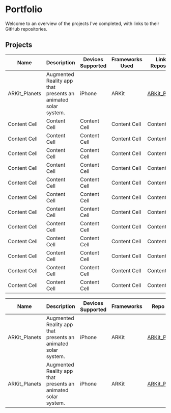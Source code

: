 # Portfolio

Welcome to an overview of the projects I've completed, with links to their GitHub repositories.

## Projects

| Name  | Description | Devices Supported | Frameworks Used | Link to Repository | GIF |
| ------------- | ------------- | ------------- | ------------- | ------------- | ------------- |
| ARKit_Planets | Augmented Reality app that presents an animated solar system.  | iPhone  | ARKit  | [ARKit_Planets](https://github.com/IJkeBotman/ARKit_Planets)  | ![AR Solar System](https://github.com/IJkeBotman/Portfolio/blob/master/Images/ARKit_Planets.gif)  |
| Content Cell  | Content Cell  | Content Cell  | Content Cell  | Content Cell  | ![Alt Text](https://github.com/IJkeBotman/Portfolio/blob/master/Images/BullsEye.gif)  |
| Content Cell  | Content Cell  | Content Cell  | Content Cell  | Content Cell  | ![Alt Text](https://github.com/IJkeBotman/Portfolio/blob/master/Images/ARKit_Planets.gif)  |
| Content Cell  | Content Cell  | Content Cell  | Content Cell  | Content Cell  | ![Alt Text](https://github.com/IJkeBotman/Portfolio/blob/master/Images/BullsEye.gif)  |
| Content Cell  | Content Cell  | Content Cell  | Content Cell  | Content Cell  | ![Alt Text](https://github.com/IJkeBotman/Portfolio/blob/master/Images/ARKit_Planets.gif)  |
| Content Cell  | Content Cell  | Content Cell  | Content Cell  | Content Cell  | ![Alt Text](https://github.com/IJkeBotman/Portfolio/blob/master/Images/BullsEye.gif)  |
| Content Cell  | Content Cell  | Content Cell  | Content Cell  | Content Cell  | ![Alt Text](https://github.com/IJkeBotman/Portfolio/blob/master/Images/ARKit_Planets.gif)  |
| Content Cell  | Content Cell  | Content Cell  | Content Cell  | Content Cell  | ![Alt Text](https://github.com/IJkeBotman/Portfolio/blob/master/Images/BullsEye.gif)  |
| Content Cell  | Content Cell  | Content Cell  | Content Cell  | Content Cell  | ![Alt Text](https://github.com/IJkeBotman/Portfolio/blob/master/Images/ARKit_Planets.gif)  |
| Content Cell  | Content Cell  | Content Cell  | Content Cell  | Content Cell  | ![Alt Text](https://github.com/IJkeBotman/Portfolio/blob/master/Images/BullsEye.gif)  |
| Content Cell  | Content Cell  | Content Cell  | Content Cell  | Content Cell  | ![Alt Text](https://github.com/IJkeBotman/Portfolio/blob/master/Images/ARKit_Planets.gif)  |
| Content Cell  | Content Cell  | Content Cell  | Content Cell  | Content Cell  | ![Alt Text](https://github.com/IJkeBotman/Portfolio/blob/master/Images/BullsEye.gif)  |
| Content Cell  | Content Cell  | Content Cell  | Content Cell  | Content Cell  | ![Alt Text](https://github.com/IJkeBotman/Portfolio/blob/master/Images/ARKit_Planets.gif)  |



|    Name    |    Description    |    Devices Supported    |    Frameworks    |    Repo Link    |    Image    |
|    -------------    |    -------------    |    -------------    |    -------------    |    -------------    |    :---:    |
|    ARKit_Planets    |    Augmented Reality app that presents an animated solar system.    |    iPhone    |    ARKit    |    [ARKit_Planets](https://github.com/IJkeBotman/ARKit_Planets)    |    ![AR Solar System](https://github.com/IJkeBotman/Portfolio/blob/master/Images/ARKit_Planets.gif)    |
|    ARKit_Planets    |    Augmented Reality app that presents an animated solar system.    |    iPhone    |    ARKit    |    [ARKit_Planets](https://github.com/IJkeBotman/ARKit_Planets)    |    ![AR Solar System](https://github.com/IJkeBotman/Portfolio/blob/master/Images/ARKit_Planets.gif)    |

